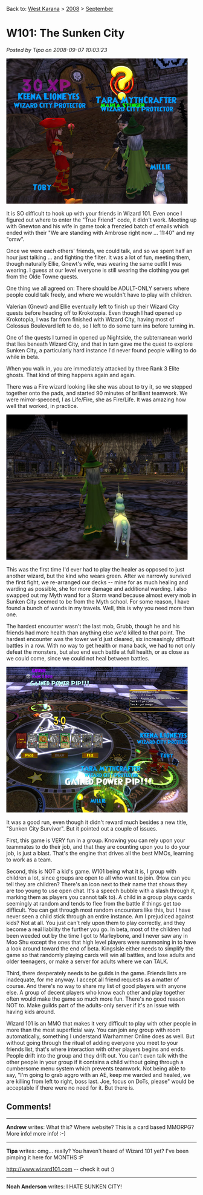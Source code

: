 Back to: [West Karana](/posts/westkarana.md) > [2008](/posts/2008/westkarana.md) > [September](./westkarana.md)
# W101: The Sunken City

*Posted by Tipa on 2008-09-07 10:03:23*

![](../../../uploads/2008/09/wizardgraphicalclient-2008-09-07-02-12-18-82.jpg "wizardgraphicalclient-2008-09-07-02-12-18-82")

It is SO difficult to hook up with your friends in Wizard 101. Even once I figured out where to enter the "True Friend" code, it didn't work. Meeting up with Gnewton and his wife in game took a frenzied batch of emails which ended with their "We are standing with Ambrose right now ... 11:40" and my "omw".

Once we were each others' friends, we could talk, and so we spent half an hour just talking ... and fighting the filter. It was a lot of fun, meeting them, though naturally Ellie, Gnewt's wife, was wearing the same outfit I was wearing. I guess at our level everyone is still wearing the clothing you get from the Olde Towne quests.

One thing we all agreed on: There should be ADULT-ONLY servers where people could talk freely, and where we wouldn't have to play with children. 

Valerian (Gnewt) and Ellie eventually left to finish up their Wizard City quests before heading off to Krokotopia. Even though I had opened up Krokotopia, I was far from finished with Wizard City, having most of Colossus Boulevard left to do, so I left to do some turn ins before turning in.

One of the quests I turned in opened up Nightside, the subterranean world that lies beneath Wizard City, and that in turn gave me the quest to explore Sunken City, a particularly hard instance I'd never found people willing to do while in beta.

When you walk in, you are immediately attacked by three Rank 3 Elite ghosts. That kind of thing happens again and again.

There was a Fire wizard looking like she was about to try it, so we stepped together onto the pads, and started 90 minutes of brilliant teamwork. We were mirror-specced, I as Life/Fire, she as Fire/Life. It was amazing how well that worked, in practice.

![](../../../uploads/2008/09/wizardgraphicalclient-2008-09-07-09-02-24-32.jpg "wizardgraphicalclient-2008-09-07-09-02-24-32")

This was the first time I'd ever had to play the healer as opposed to just another wizard, but the kind who wears green. After we narrowly survived the first fight, we re-arranged our decks -- mine for as much healing and warding as possible, she for more damage and additional warding. I also swapped out my Myth wand for a Storm wand because almost every mob in Sunken City seemed to be from the Myth school. For some reason, I have found a bunch of wands in my travels. Well, this is why you need more than one.

The hardest encounter wasn't the last mob, Grubb, though he and his friends had more health than anything else we'd killed to that point. The hardest encounter was the tower we'd just cleared, six increasingly difficult battles in a row. With no way to get health or mana back, we had to not only defeat the monsters, but also end each battle at full health, or as close as we could come, since we could not heal between battles.

![](../../../uploads/2008/09/wizardgraphicalclient-2008-09-07-02-06-52-92.jpg "wizardgraphicalclient-2008-09-07-02-06-52-92")

It was a good run, even though it didn't reward much besides a new title, "Sunken City Survivor". But it pointed out a couple of issues.

First, this game is VERY fun in a group. Knowing you can rely upon your teammates to do their job, and that they are counting upon you to do your job, is just a blast. That's the engine that drives all the best MMOs, learning to work as a team. 

Second, this is NOT a kid's game. W101 being what it is, I group with children a lot, since groups are open to all who want to join. (How can you tell they are children? There's an icon next to their name that shows they are too young to use open chat. It's a speech bubble with a slash through it, marking them as players you cannot talk to). A child in a group plays cards seemingly at random and tends to flee from the battle if things get too difficult. You can get through most random encounters like this, but I have never seen a child stick through an entire instance. Am I prejudiced against kids? Not at all. You just can't rely upon them to play correctly, and they become a real liability the further you go. In beta, most of the children had been weeded out by the time I got to Marleybone, and I never saw any in Moo Shu except the ones that high level players were summoning in to have a look around toward the end of beta. KingsIsle either needs to simplify the game so that randomly playing cards will win all battles, and lose adults and older teenagers, or make a server for adults where we can TALK.

Third, there desperately needs to be guilds in the game. Friends lists are inadequate, for me anyway. I accept all friend requests as a matter of course. And there's no way to share my list of good players with anyone else. A group of decent players who know each other and play together often would make the game so much more fun. There's no good reason NOT to. Make guilds part of the adults-only server if it's an issue with having kids around.

Wizard 101 is an MMO that makes it very difficult to play with other people in more than the most superficial way. You can join any group with room automatically, something I understand Warhammer Online does as well. But without going through the ritual of adding everyone you meet to your friends list, that's where interaction with other players begins and ends. People drift into the group and they drift out. You can't even talk with the other people in your group if it contains a child without going through a cumbersome menu system which prevents teamwork. Not being able to say, "I'm going to grab aggro with an AE, keep me warded and healed, we are killing from left to right, boss last. Joe, focus on DoTs, please" would be acceptable if there were no need for it. But there is.
## Comments!

---

**Andrew** writes: What this? Where website? This is a card based MMORPG? More info! more info! :-)

---

**Tipa** writes: omg... really? You haven't heard of Wizard 101 yet? I've been pimping it here for MONTHS :P

http://www.wizard101.com -- check it out :)

---

**Noah Anderson** writes: I HATE SUNKEN CITY!

